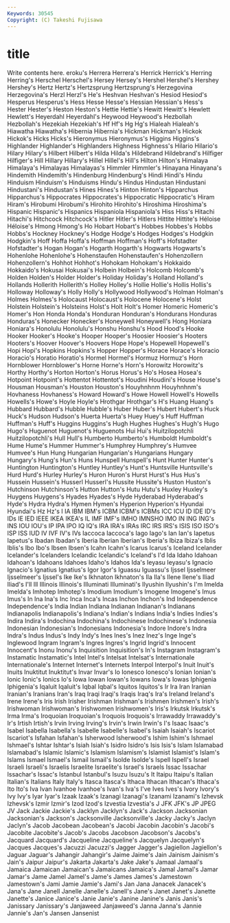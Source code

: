 ```yaml
---
Keywords: 30545 
Copyright: (C) Takeshi Fujisawa
---
```


# title

Write contents here.
eroku's Herrera Herrera's Herrick Herrick's
Herring Herring's Herschel Herschel's Hersey Hersey's Hershel Hershel's Hershey Hershey's
Hertz Hertz's Hertzsprung Hertzsprung's Herzegovina Herzegovina's Herzl Herzl's He's Heshvan
Heshvan's Hesiod Hesiod's Hesperus Hesperus's Hess Hesse Hesse's Hessian Hessian's
Hess's Hester Hester's Heston Heston's Hettie Hettie's Hewitt Hewitt's Hewlett
Hewlett's Heyerdahl Heyerdahl's Heywood Heywood's Hezbollah Hezbollah's Hezekiah Hezekiah's Hf
Hf's Hg Hg's Hialeah Hialeah's Hiawatha Hiawatha's Hibernia Hibernia's Hickman
Hickman's Hickok Hickok's Hicks Hicks's Hieronymus Hieronymus's Higgins Higgins's Highlander
Highlander's Highlanders Highness Highness's Hilario Hilario's Hilary Hilary's Hilbert Hilbert's
Hilda Hilda's Hildebrand Hildebrand's Hilfiger Hilfiger's Hill Hillary Hillary's Hillel
Hillel's Hill's Hilton Hilton's Himalaya Himalaya's Himalayas Himalayas's Himmler Himmler's
Hinayana Hinayana's Hindemith Hindemith's Hindenburg Hindenburg's Hindi Hindi's Hindu Hinduism
Hinduism's Hinduisms Hindu's Hindus Hindustan Hindustani Hindustani's Hindustan's Hines Hines's
Hinton Hinton's Hipparchus Hipparchus's Hippocrates Hippocrates's Hippocratic Hippocratic's Hiram Hiram's
Hirobumi Hirobumi's Hirohito Hirohito's Hiroshima Hiroshima's Hispanic Hispanic's Hispanics Hispaniola
Hispaniola's Hiss Hiss's Hitachi Hitachi's Hitchcock Hitchcock's Hitler Hitler's Hitlers
Hittite Hittite's Héloise Héloise's Hmong Hmong's Ho Hobart Hobart's Hobbes
Hobbes's Hobbs Hobbs's Hockney Hockney's Hodge Hodge's Hodges Hodges's Hodgkin
Hodgkin's Hoff Hoffa Hoffa's Hoffman Hoffman's Hoff's Hofstadter Hofstadter's Hogan
Hogan's Hogarth Hogarth's Hogwarts Hogwarts's Hohenlohe Hohenlohe's Hohenstaufen Hohenstaufen's Hohenzollern
Hohenzollern's Hohhot Hohhot's Hohokam Hohokam's Hokkaido Hokkaido's Hokusai Hokusai's Holbein
Holbein's Holcomb Holcomb's Holden Holden's Holder Holder's Holiday Holiday's Holland
Holland's Hollands Hollerith Hollerith's Holley Holley's Hollie Hollie's Hollis Hollis's
Holloway Holloway's Holly Holly's Hollywood Hollywood's Holman Holman's Holmes Holmes's
Holocaust Holocaust's Holocene Holocene's Holst Holstein Holstein's Holsteins Holst's Holt
Holt's Homer Homeric Homeric's Homer's Hon Honda Honda's Honduran Honduran's
Hondurans Honduras Honduras's Honecker Honecker's Honeywell Honeywell's Hong Honiara Honiara's
Honolulu Honolulu's Honshu Honshu's Hood Hood's Hooke Hooker Hooker's Hooke's
Hooper Hooper's Hoosier Hoosier's Hooters Hooters's Hoover Hoover's Hoovers Hope
Hope's Hopewell Hopewell's Hopi Hopi's Hopkins Hopkins's Hopper Hopper's Horace
Horace's Horacio Horacio's Horatio Horatio's Hormel Hormel's Hormuz Hormuz's Horn
Hornblower Hornblower's Horne Horne's Horn's Horowitz Horowitz's Horthy Horthy's Horton
Horton's Horus Horus's Ho's Hosea Hosea's Hotpoint Hotpoint's Hottentot Hottentot's
Houdini Houdini's House House's Housman Housman's Houston Houston's Houyhnhnm Houyhnhnm's
Hovhaness Hovhaness's Howard Howard's Howe Howell Howell's Howells Howells's Howe's
Hoyle Hoyle's Hrothgar Hrothgar's H's Huang Huang's Hubbard Hubbard's Hubble
Hubble's Huber Huber's Hubert Hubert's Huck Huck's Hudson Hudson's Huerta
Huerta's Huey Huey's Huff Huffman Huffman's Huff's Huggins Huggins's Hugh
Hughes Hughes's Hugh's Hugo Hugo's Huguenot Huguenot's Huguenots Hui Hui's
Huitzilopotchli Huitzilopotchli's Hull Hull's Humberto Humberto's Humboldt Humboldt's Hume Hume's
Hummer Hummer's Humphrey Humphrey's Humvee Humvee's Hun Hung Hungarian Hungarian's
Hungarians Hungary Hungary's Hung's Hun's Huns Hunspell Hunspell's Hunt Hunter
Hunter's Huntington Huntington's Huntley Huntley's Hunt's Huntsville Huntsville's Hurd Hurd's
Hurley Hurley's Huron Huron's Hurst Hurst's Hus Hus's Hussein Hussein's
Husserl Husserl's Hussite Hussite's Huston Huston's Hutchinson Hutchinson's Hutton Hutton's
Hutu Hutu's Huxley Huxley's Huygens Huygens's Hyades Hyades's Hyde Hyderabad
Hyderabad's Hyde's Hydra Hydra's Hymen Hymen's Hyperion Hyperion's Hyundai Hyundai's
Hz Hz's I IA IBM IBM's ICBM ICBM's ICBMs ICC
ICU ID IDE ID's IDs IE IED IEEE IKEA IKEA's
IL IMF IMF's IMHO IMNSHO IMO IN ING ING's INS
IOU IOU's IP IPA IPO IQ IQ's IRA IRA's IRAs
IRC IRS IRS's ISIS ISO ISO's ISP ISS IUD IV
IVF IV's IVs Iaccoca Iaccoca's Iago Iago's Ian Ian's Iapetus
Iapetus's Ibadan Ibadan's Iberia Iberian Iberian's Iberia's Ibiza Ibiza's Iblis
Iblis's Ibo Ibo's Ibsen Ibsen's Icahn Icahn's Icarus Icarus's Iceland
Icelander Icelander's Icelanders Icelandic Icelandic's Iceland's I'd Ida Idaho Idahoan
Idahoan's Idahoans Idahoes Idaho's Idahos Ida's Ieyasu Ieyasu's Ignacio Ignacio's
Ignatius Ignatius's Igor Igor's Iguassu Iguassu's Ijssel Ijsselmeer Ijsselmeer's Ijssel's
Ike Ike's Ikhnaton Ikhnaton's Ila Ila's Ilene Ilene's Iliad Iliad's
I'll Ill Illinois Illinois's Illuminati Illuminati's Ilyushin Ilyushin's I'm Imelda
Imelda's Imhotep Imhotep's Imodium Imodium's Imogene Imogene's Imus Imus's In
Ina Ina's Inc Inca Inca's Incas Inchon Inchon's Ind Independence
Independence's India Indian Indiana Indianan Indianan's Indianans Indianapolis Indianapolis's Indiana's
Indian's Indians India's Indies Indies's Indira Indira's Indochina Indochina's Indochinese
Indochinese's Indonesia Indonesian Indonesian's Indonesians Indonesia's Indore Indore's Indra Indra's
Indus Indus's Indy Indy's Ines Ines's Inez Inez's Inge Inge's
Inglewood Ingram Ingram's Ingres Ingres's Ingrid Ingrid's Innocent Innocent's Inonu
Inonu's Inquisition Inquisition's In's Instagram Instagram's Instamatic Instamatic's Intel Intel's
Intelsat Intelsat's Internationale Internationale's Internet Internet's Internets Interpol Interpol's Inuit
Inuit's Inuits Inuktitut Inuktitut's Invar Invar's Io Ionesco Ionesco's Ionian
Ionian's Ionic Ionic's Ionics Io's Iowa Iowan Iowan's Iowans Iowa's
Iowas Iphigenia Iphigenia's Iqaluit Iqaluit's Iqbal Iqbal's Iquitos Iquitos's Ir
Ira Iran Iranian Iranian's Iranians Iran's Iraq Iraqi Iraqi's Iraqis
Iraq's Ira's Ireland Ireland's Irene Irene's Iris Irish Irisher Irishman
Irishman's Irishmen Irishmen's Irish's Irishwoman Irishwoman's Irishwomen Irishwomen's Iris's Irkutsk
Irkutsk's Irma Irma's Iroquoian Iroquoian's Iroquois Iroquois's Irrawaddy Irrawaddy's Ir's
Irtish Irtish's Irvin Irving Irving's Irvin's Irwin Irwin's I's Isaac
Isaac's Isabel Isabella Isabella's Isabelle Isabelle's Isabel's Isaiah Isaiah's Iscariot
Iscariot's Isfahan Isfahan's Isherwood Isherwood's Ishim Ishim's Ishmael Ishmael's Ishtar
Ishtar's Isiah Isiah's Isidro Isidro's Isis Isis's Islam Islamabad Islamabad's
Islamic Islamic's Islamism Islamism's Islamist Islamist's Islam's Islams Ismael Ismael's
Ismail Ismail's Isolde Isolde's Ispell Ispell's Israel Israeli Israeli's Israelis
Israelite Israelite's Israel's Israels Issac Issachar Issachar's Issac's Istanbul Istanbul's
Isuzu Isuzu's It Itaipu Itaipu's Italian Italian's Italians Italy Italy's
Itasca Itasca's Ithaca Ithacan Ithacan's Ithaca's Ito Ito's Iva Ivan
Ivanhoe Ivanhoe's Ivan's Iva's I've Ives Ives's Ivory Ivory's Ivy
Ivy's Iyar Iyar's Izaak Izaak's Izanagi Izanagi's Izanami Izanami's Izhevsk
Izhevsk's Izmir Izmir's Izod Izod's Izvestia Izvestia's J JFK JFK's
JP JPEG JV Jack Jackie Jackie's Jacklyn Jacklyn's Jack's Jackson
Jacksonian Jacksonian's Jackson's Jacksonville Jacksonville's Jacky Jacky's Jaclyn Jaclyn's Jacob
Jacobean Jacobean's Jacobi Jacobin Jacobin's Jacobi's Jacobite Jacobite's Jacob's Jacobs
Jacobson Jacobson's Jacobs's Jacquard Jacquard's Jacqueline Jacqueline's Jacquelyn Jacquelyn's Jacques
Jacques's Jacuzzi Jacuzzi's Jagger Jagger's Jagiellon Jagiellon's Jaguar Jaguar's Jahangir
Jahangir's Jaime Jaime's Jain Jainism Jainism's Jain's Jaipur Jaipur's Jakarta
Jakarta's Jake Jake's Jamaal Jamaal's Jamaica Jamaican Jamaican's Jamaicans Jamaica's
Jamal Jamal's Jamar Jamar's Jame Jamel Jamel's Jame's James James's
Jamestown Jamestown's Jami Jamie Jamie's Jami's Jan Jana Janacek Janacek's
Jana's Jane Janell Janelle Janelle's Janell's Jane's Janet Janet's Janette
Janette's Janice Janice's Janie Janie's Janine Janine's Janis Janis's Janissary
Janissary's Janjaweed Janjaweed's Janna Janna's Jannie Jannie's Jan's Jansen Jansenist
